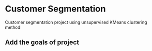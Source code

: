 # Customer Segmentation
Customer segmentation project using unsupervised KMeans clustering method
## Add the goals of project
